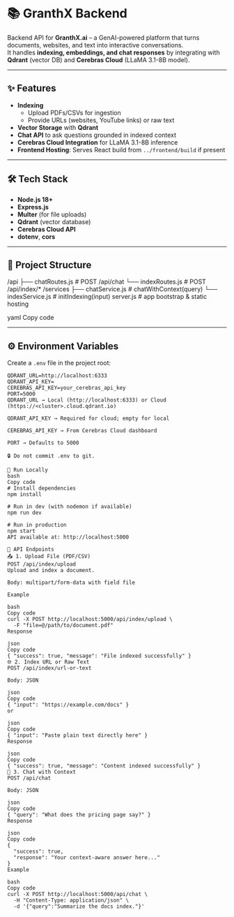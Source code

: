 # 📚 GranthX Backend

Backend API for **GranthX.ai** – a GenAI-powered platform that turns documents, websites, and text into interactive conversations.  
It handles **indexing, embeddings, and chat responses** by integrating with **Qdrant** (vector DB) and **Cerebras Cloud** (LLaMA 3.1-8B model).

---

## ✨ Features

- **Indexing**
  - Upload PDFs/CSVs for ingestion
  - Provide URLs (websites, YouTube links) or raw text
- **Vector Storage** with **Qdrant**
- **Chat API** to ask questions grounded in indexed context
- **Cerebras Cloud Integration** for LLaMA 3.1-8B inference
- **Frontend Hosting**: Serves React build from `../frontend/build` if present

---

## 🛠️ Tech Stack

- **Node.js 18+**
- **Express.js**
- **Multer** (for file uploads)
- **Qdrant** (vector database)
- **Cerebras Cloud API**
- **dotenv**, **cors**

---

## 📂 Project Structure

/api
├── chatRoutes.js # POST /api/chat
└── indexRoutes.js # POST /api/index/*
/services
├── chatService.js # chatWithContext(query)
└── indexService.js # initIndexing(input)
server.js # app bootstrap & static hosting

yaml
Copy code

---

## ⚙️ Environment Variables

Create a `.env` file in the project root:

```env
QDRANT_URL=http://localhost:6333
QDRANT_API_KEY=
CEREBRAS_API_KEY=your_cerebras_api_key
PORT=5000
QDRANT_URL → Local (http://localhost:6333) or Cloud (https://<cluster>.cloud.qdrant.io)

QDRANT_API_KEY → Required for cloud; empty for local

CEREBRAS_API_KEY → From Cerebras Cloud dashboard

PORT → Defaults to 5000

🔒 Do not commit .env to git.

🚀 Run Locally
bash
Copy code
# Install dependencies
npm install

# Run in dev (with nodemon if available)
npm run dev

# Run in production
npm start
API available at: http://localhost:5000

🔌 API Endpoints
📤 1. Upload File (PDF/CSV)
POST /api/index/upload
Upload and index a document.

Body: multipart/form-data with field file

Example

bash
Copy code
curl -X POST http://localhost:5000/api/index/upload \
  -F "file=@/path/to/document.pdf"
Response

json
Copy code
{ "success": true, "message": "File indexed successfully" }
🌐 2. Index URL or Raw Text
POST /api/index/url-or-text

Body: JSON

json
Copy code
{ "input": "https://example.com/docs" }
or

json
Copy code
{ "input": "Paste plain text directly here" }
Response

json
Copy code
{ "success": true, "message": "Content indexed successfully" }
💬 3. Chat with Context
POST /api/chat

Body: JSON

json
Copy code
{ "query": "What does the pricing page say?" }
Response

json
Copy code
{
  "success": true,
  "response": "Your context-aware answer here..."
}
Example

bash
Copy code
curl -X POST http://localhost:5000/api/chat \
  -H "Content-Type: application/json" \
  -d '{"query":"Summarize the docs index."}'
